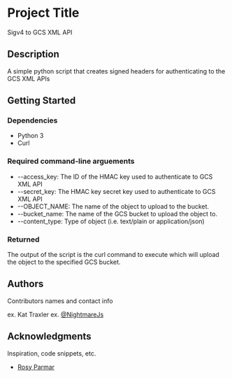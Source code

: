# Project Title

Sigv4 to GCS XML API

## Description

A simple python script that creates signed headers for authenticating to the GCS XML APIs

## Getting Started

### Dependencies

- Python 3
- Curl


### Required command-line arguements

* --access_key: The ID of the HMAC key used to authenticate to GCS XML API 
* --secret_key: The HMAC key secret key used to authenticate to GCS XML API 
* --OBJECT_NAME: The name of the object to upload to the bucket.
* --bucket_name: The name of the GCS bucket to upload the object to.
* --content_type: Type of object (i.e. text/plain or application/json)

### Returned

The output of the script is the curl command to execute which will upload the object to the specified GCS bucket.


## Authors

Contributors names and contact info

ex. Kat Traxler 
ex. [@NightmareJs](https://twitter.com/nightmarejs)


## Acknowledgments

Inspiration, code snippets, etc.
* [Rosy Parmar](https://medium.com/@rosyparmar/google-cloud-storage-use-hmac-to-authenticate-requests-to-cloud-storage-aa8ed859be33)